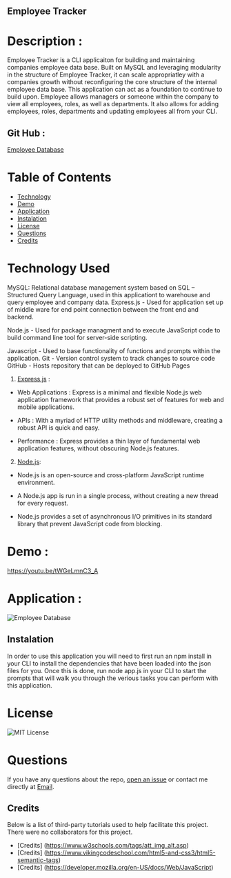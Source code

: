 ## Employee Tracker 

# Description :

Employee Tracker is a CLI applicaiton for building and maintaining companies employee data base. Built on MySQL and leveraging modularity in the structure of Employee Tracker, it can scale appropriatley with a companies growth without reconfiguring the core structure of the internal employee data base. This application can act as a foundation to continue to build upon. Employee allows managers or someone within the company to view all employees, roles, as well as departments. It also allows for adding employees, roles, departments and updating employees all from your CLI.

## Git Hub :
[Employee Database](https://github.com/Ofarrell23/Employee-Tracker.git)

# Table of Contents
* [Technology](#technology)
* [Demo](#demo)
* [Application](#application)
* [Instalation](#instalation)
* [License](#license)
* [Questions](#questions)
* [Credits](#credits)


# Technology Used

MySQL: Relational database management system based on SQL – Structured Query Language, used in this applicationt to warehouse and query employee and company data.
Express.js - Used for application set up of middle ware for end point connection between the front end and backend.

Node.js - Used for package managment and to execute JavaScript code to build command line tool for server-side scripting.

Javascript - Used to base functionality of functions and prompts within the application.
Git - Version control system to track changes to source code
GitHub - Hosts repository that can be deployed to GitHub Pages

1. [Express.js](https://expressjs.com/) :

* Web Applications : Express is a minimal and flexible Node.js web application framework that provides a robust set of features for web and mobile applications.

* APIs : With a myriad of HTTP utility methods and middleware, creating a robust API is quick and easy.

* Performance : Express provides a thin layer of fundamental web application features, without obscuring Node.js features.

2. [Node.js](https://nodejs.org/en/): 

* Node.js is an open-source and cross-platform JavaScript runtime environment. 

* A Node.js app is run in a single process, without creating a new thread for every request. 

* Node.js provides a set of asynchronous I/O primitives in its standard library that prevent JavaScript code from blocking.

# Demo :
https://youtu.be/tWGeLmnC3_A

# Application : 

![Employee Database](assets/employee.gif)


## Instalation
In order to use this application you will need to first run an npm install in your CLI to install the dependencies that have been loaded into the json files for you. Once this is done, run node app.js in your CLI to start the prompts that will walk you through the verious tasks you can perform with this application.


# License
![MIT License](https://img.shields.io/badge/license-MIT-green)

# Questions

If you have any questions about the repo, 
[open an issue](https://github.com/Ofarrell23/Employee-Tracker/issues) 
or contact me directly at [Email](mailto:keyabug@gmail.com).

## Credits
Below is a list of third-party tutorials used to help facilitate this project. There were no collaborators for this project.

* [Credits] (https://www.w3schools.com/tags/att_img_alt.asp)
* [Credits] (https://www.vikingcodeschool.com/html5-and-css3/html5-semantic-tags)
* [Credits] (https://developer.mozilla.org/en-US/docs/Web/JavaScript)